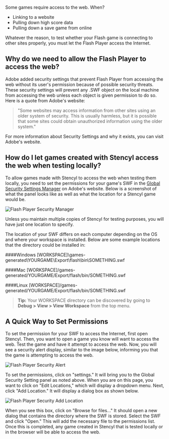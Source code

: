 Some games require access to the web. When?

* Linking to a website
* Pulling down high score data
* Pulling down a save game from online

Whatever the reason, to test whether your Flash game is connecting to other sites properly, you must let the Flash Player access the Internet.


## Why do we need to allow the Flash Player to access the web?

Adobe added security settings that prevent Flash Player from accessing the web without its user's permission because of possible security threats. These security settings will prevent any .SWF object on the local machine from accessing the web unless each object is given permission to do so. Here is a quote from Adobe's website:

> "Some websites may access information from other sites using an older system of security. This is usually harmless, but it is possible that some sites could obtain unauthorized information using the older system."

For more information about Security Settings and why it exists, you can visit Adobe's website.


## How do I let games created with Stencyl access the web when testing locally?

To allow games made with Stencyl to access the web when testing them locally, you need to set the permissions for your game's SWF in the [Global Security Settings Manager](http://www.macromedia.com/support/documentation/en/flashplayer/help/settings_manager04.html) on Adobe's website. Below is a screenshot of what the panel looks like as well as what the location for a Stencyl game would be.

![Flash Player Security Manager](https://static.stencyl.com/help/images/FlashPlayerSecurity.png)

Unless you maintain multiple copies of Stencyl for testing purposes, you will have just one location to specify.

The location of your SWF differs on each computer depending on the OS and where your workspace is installed. Below are some example locations that the directory could be installed in:

####Windows
[WORKSPACE]\games-generated\YOURGAME\Export\flash\bin\SOMETHING.swf

####Mac
[WORKSPACE]/games-generated/YOURGAME/Export/flash/bin/SOMETHING.swf

####Linux
[WORKSPACE]/games-generated/YOURGAME/Export/flash/bin/SOMETHING.swf

> **Tip:** Your WORKSPACE directory can be discovered by going to **Debug > View > View Workspace** from the top menu.
 

## A Quick Way to Set Permissions

To set the permission for your SWF to access the Internet, first open Stencyl. Then, you want to open a game you know will want to access the web. Test the game and have it attempt to access the web. Now, you will see a security alert display, similar to the image below, informing you that the game is attempting to access the web.

![Flash Player Security Alert](https://static.stencyl.com/help/images/FlashPlayerSecurityAlert.png)

To set the permissions, click on "settings." It will bring you to the Global Security Setting panel as noted above. When you are on this page, you want to click on "Edit Locations," which will display a dropdown menu. Next, click "Add Location." It will display a dialog box as shown below.

![Flash Player Security Add Location](https://static.stencyl.com/help/images/FlashPlayerSecurityAddLocation.png)

When you see this box, click on "Browse for files..." It should open a new dialog that contains the directory where the SWF is stored. Select the SWF and click "Open." This will add the necessary file to the permissions list. Once this is completed, any game created in Stencyl that is tested locally or in the browser will be able to access the web.
